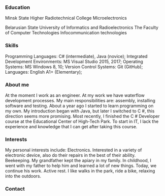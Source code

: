 ### Education

Minsk State Higher Radiotechnical College
Microelectronics

Belarusian State University of Informatics and Radioelectronics
The Faculty of Computer Technologies
Infocommunication technologies

### Skills

Programming Languages: C# (intermediate), Java (novice);
Integrated Development Environments: MS Visual Studio 2015, 2017;
Operating Systems: MS Windows 8, 10;
Version Control Systems: Git (GitHub);
Languages: English A1+ (Elementary);

### About me

At the moment I work as an engineer. At my work we have waterflow development processes. My main responsibilities are: assembly, installing software and testing. About a year ago I started to learn programming on my own. My introduction began with Java, but later I switched to C #, this direction seems more promising. Most recently, I finished the C # Developer course at the Educational Center of High-Tech Park. To start in IT, I lack the experience and knowledge that I can get after taking this course.

### Interests

My personal interests include:
Electronics. Interested in a variety of electronic device, also do their repairs in the best of their ability.
Beekeeping. My grandfather kept the apiary in my family. In childhood, I went with my father to help him and learned a lot of new things. Today, we continue his work.
Active rest. I like walks in the park, ride a bike, relaxing into the outdoors.

### Contact
